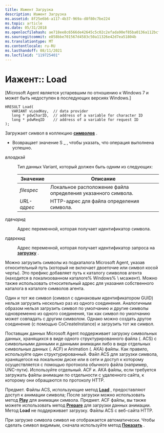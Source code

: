 ```yaml
---
title: Иажент Загрузка
description: Иажент Загрузка
ms.assetid: 8f25e6b6-a117-4b37-969a-d8f80c7be224
ms.topic: article
ms.date: 05/31/2018
ms.openlocfilehash: ae718ee8c6566de42645c5c02c2efada90ef85ba0136a112bcf0420d18a7b511
ms.sourcegitcommit: e858bbe701567d4583c50a11326e42d7ea51804b
ms.translationtype: MT
ms.contentlocale: ru-RU
ms.lasthandoff: 08/11/2021
ms.locfileid: "119725401"
---
```

# <a name="iagentload"></a>Иажент:: Load

\[Microsoft Agent является устаревшим по отношению к Windows 7 и может быть недоступен в последующих версиях Windows.\]

``` syntax
HRESULT Load(
   VARIANT vLoadKey,  // data provider
   long * pdwCharID,  // address of a variable for character ID
   long * pdwReqID    // address of a variable for request ID
);
```

Загружает символ в коллекцию [**символов**](./iagent.md) .

-   Возвращает значение S \_ , чтобы указать, что операция выполнена успешно.

<dl> <dt>

<span id="vLoadKey"></span><span id="vloadkey"></span><span id="VLOADKEY"></span>*влоадкэй*
</dt> <dd>

Тип данных Variant, который должен быть одним из следующих:



| Значение           | Описание                                                                      |
|------------|-----------------------------------------------------------------------|
| *filespec* | Локальное расположение файла определения указанного символа. |
| *URL-адрес*      | HTTP-адрес для файла определения символа.                 |



 

</dd> <dt>

<span id="pdwCharID"></span><span id="pdwcharid"></span><span id="PDWCHARID"></span>*пдвчарид*
</dt> <dd>

Адрес переменной, которая получает идентификатор символа.

</dd> <dt>

<span id="pdwReqID"></span><span id="pdwreqid"></span><span id="PDWREQID"></span>*пдврекид*
</dt> <dd>

Адрес переменной, которая получает идентификатор запроса на [**загрузку**](load-method.md) .

</dd> </dl>

Можно загрузить символы из подкаталога Microsoft Agent, указав относительный путь (который не включает двоеточие или символ косой черты). Это префикс добавляет путь к каталогу символов агента (находится в локализованном каталоге% Windows% \\ мсажент). Можно также использовать относительный адрес для указания собственного каталога в каталоге символов агента.

Один и тот же символ (символ с одинаковым идентификатором GUID) нельзя загрузить несколько раз из одного соединения. Аналогичным образом нельзя загрузить символ по умолчанию и другие символы одновременно из одного соединения, так как символ по умолчанию может совпадать с другим символом. Однако можно создать другое соединение (с помощью CoCreateInstance) и загрузить тот же символ.

Поставщик данных Microsoft Agent поддерживает загрузку символьных данных, хранящихся в виде одного структурированного файла (. ACS) с символьными данными и данными анимации либо в виде отдельных символьных данных (. ACF) и Animation (. АКА) файлы. Как правило, используйте один структурированный. Файл ACS для загрузки символа, хранящегося на локальном диске или в сети и доступ к которому осуществляется с помощью протокола обычного файла (например, UNC-пути). Используйте отдельный. ACF и. АКА файлы, если требуется загружать файлы анимации по отдельности с удаленного сайта, к которому они обращаются по протоколу HTTP.

Предмет. Файлы ACS, использующие метод [**Load**](load-method.md) , предоставляют доступ к анимации символа; После загрузки можно использовать метод [**Play**](play-method.md) для анимации символа. Предмет. ACF файлы, вы также можете использовать метод [**Prepare**](/windows/desktop/lwef/iagentcharacter--prepare) для загрузки данных анимации. Метод **Load** не поддерживает загрузку. Файлы ACS с веб-сайта HTTP.

При загрузке символа символ не отображается автоматически. Чтобы сделать символ видимым, сначала используйте метод [**Показать**](show-method.md) .

 

 